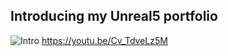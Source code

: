 ## Introducing my Unreal5 portfolio

![Intro](https://github.com/showhohxc/Unreal5/assets/98040028/a561d302-7cd4-4c8b-a1af-16939add64de)
https://youtu.be/Cv_TdveLz5M
